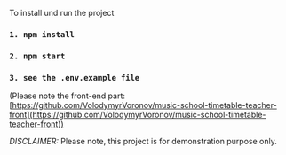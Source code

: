 

To install und run the project

 ### `1. npm install`
 ### `2. npm start`
 ### `3. see the .env.example file`
 

(Please note the front-end part: [https://github.com/VolodymyrVoronov/music-school-timetable-teacher-front](https://github.com/VolodymyrVoronov/music-school-timetable-teacher-front))

*DISCLAIMER:*
Please note, this project is for demonstration purpose only.
